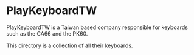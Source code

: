 # PlayKeyboardTW

PlayKeyboardTW is a Taiwan based company responsible for keyboards such as the CA66 and the PK60. 

This directory is a collection of all their keyboards. 
